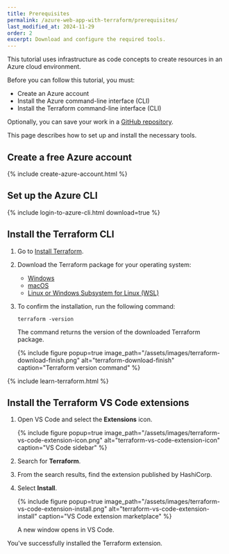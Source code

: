 ```yaml
---
title: Prerequisites
permalink: /azure-web-app-with-terraform/prerequisites/
last_modified_at: 2024-11-29
order: 2
excerpt: Download and configure the required tools.
---
```


This tutorial uses infrastructure as code concepts to create resources in an Azure cloud environment.

Before you can follow this tutorial, you must:

- Create an Azure account
- Install the Azure command-line interface (CLI)
- Install the Terraform command-line interface (CLI)

Optionally, you can save your work in a [GitHub repository](https://github.com/).

This page describes how to set up and install the necessary tools.

## Create a free Azure account

{% include create-azure-account.html %}

## Set up the Azure CLI

{% include login-to-azure-cli.html download=true %}

## Install the Terraform CLI

1. Go to [Install Terraform](https://developer.hashicorp.com/terraform/install).
1. Download the Terraform package for your operating system:

    - [Windows](https://developer.hashicorp.com/terraform/install#windows)
    - [macOS](https://developer.hashicorp.com/terraform/install#darwin)
    - [Linux or Windows Subsystem for Linux (WSL)](https://developer.hashicorp.com/terraform/install#linux)

1. To confirm the installation, run the following command:

    ```console
    terraform -version
    ```

    The command returns the version of the downloaded Terraform package.

    {%
      include figure
      popup=true
      image_path="/assets/images/terraform-download-finish.png"
      alt="terraform-download-finish"
      caption="Terraform version command"
    %}

{% include learn-terraform.html %}

## Install the Terraform VS Code extensions

1. Open VS Code and select the **Extensions** icon.

    {% include figure
      popup=true
      image_path="/assets/images/terraform-vs-code-extension-icon.png"
      alt="terraform-vs-code-extension-icon"
      caption="VS Code sidebar"
    %}

1. Search for **Terraform**.
1. From the search results, find the extension published by HashiCorp.
1. Select **Install**.

    {% include figure
      popup=true
      image_path="/assets/images/terraform-vs-code-extension-install.png"
      alt="terraform-vs-code-extension-install"
      caption="VS Code extension marketplace"
    %}

    A new window opens in VS Code.

You've successfully installed the Terraform extension.

